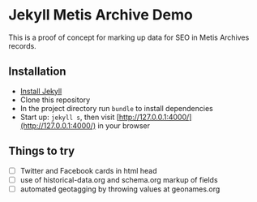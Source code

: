 # Jekyll Metis Archive Demo

This is a proof of concept for marking up data for SEO in Metis Archives records.

## Installation

- [Install Jekyll](https://jekyllrb.com/docs/installation/)
- Clone this repository
- In the project directory run ```bundle``` to install dependencies
- Start up: ```jekyll s```, then visit [http://127.0.0.1:4000/](http://127.0.0.1:4000/) in your browser

## Things to try

- [ ] Twitter and Facebook cards in html head
- [ ] use of historical-data.org and schema.org markup of fields
- [ ] automated geotagging by throwing values at geonames.org